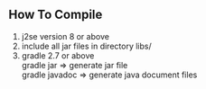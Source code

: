 ## How To Compile    

1. j2se version 8 or above    
2. include all jar files in directory libs/     
3. gradle 2.7 or above    
   gradle jar => generate jar file    
   gradle javadoc => generate java document files    
   
        